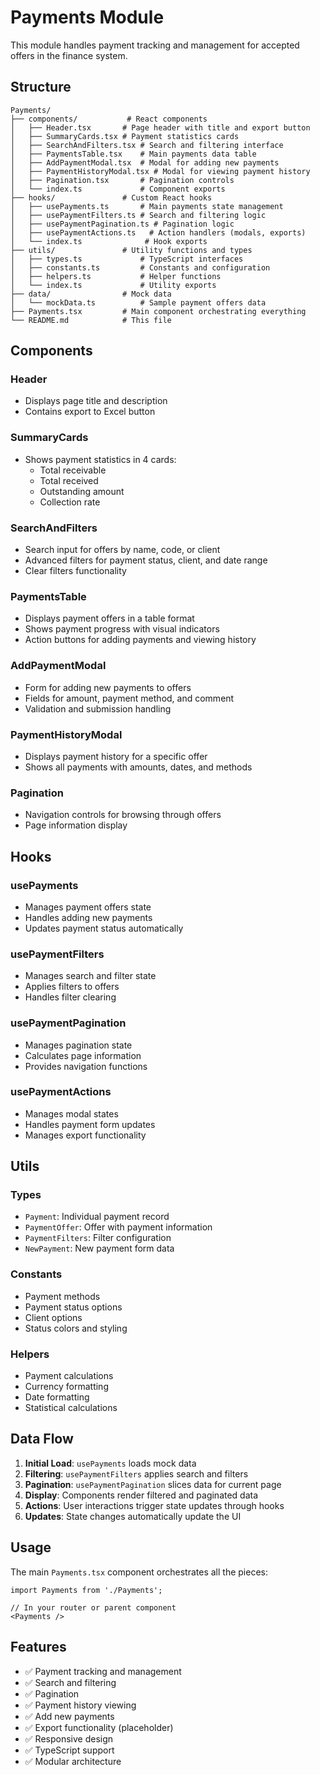 # Payments Module

This module handles payment tracking and management for accepted offers in the finance system.

## Structure

```
Payments/
├── components/           # React components
│   ├── Header.tsx       # Page header with title and export button
│   ├── SummaryCards.tsx # Payment statistics cards
│   ├── SearchAndFilters.tsx # Search and filtering interface
│   ├── PaymentsTable.tsx    # Main payments data table
│   ├── AddPaymentModal.tsx  # Modal for adding new payments
│   ├── PaymentHistoryModal.tsx # Modal for viewing payment history
│   ├── Pagination.tsx       # Pagination controls
│   └── index.ts             # Component exports
├── hooks/               # Custom React hooks
│   ├── usePayments.ts       # Main payments state management
│   ├── usePaymentFilters.ts # Search and filtering logic
│   ├── usePaymentPagination.ts # Pagination logic
│   ├── usePaymentActions.ts   # Action handlers (modals, exports)
│   └── index.ts              # Hook exports
├── utils/               # Utility functions and types
│   ├── types.ts             # TypeScript interfaces
│   ├── constants.ts         # Constants and configuration
│   ├── helpers.ts           # Helper functions
│   └── index.ts             # Utility exports
├── data/                # Mock data
│   └── mockData.ts          # Sample payment offers data
├── Payments.tsx         # Main component orchestrating everything
└── README.md            # This file
```

## Components

### Header
- Displays page title and description
- Contains export to Excel button

### SummaryCards
- Shows payment statistics in 4 cards:
  - Total receivable
  - Total received
  - Outstanding amount
  - Collection rate

### SearchAndFilters
- Search input for offers by name, code, or client
- Advanced filters for payment status, client, and date range
- Clear filters functionality

### PaymentsTable
- Displays payment offers in a table format
- Shows payment progress with visual indicators
- Action buttons for adding payments and viewing history

### AddPaymentModal
- Form for adding new payments to offers
- Fields for amount, payment method, and comment
- Validation and submission handling

### PaymentHistoryModal
- Displays payment history for a specific offer
- Shows all payments with amounts, dates, and methods

### Pagination
- Navigation controls for browsing through offers
- Page information display

## Hooks

### usePayments
- Manages payment offers state
- Handles adding new payments
- Updates payment status automatically

### usePaymentFilters
- Manages search and filter state
- Applies filters to offers
- Handles filter clearing

### usePaymentPagination
- Manages pagination state
- Calculates page information
- Provides navigation functions

### usePaymentActions
- Manages modal states
- Handles payment form updates
- Manages export functionality

## Utils

### Types
- `Payment`: Individual payment record
- `PaymentOffer`: Offer with payment information
- `PaymentFilters`: Filter configuration
- `NewPayment`: New payment form data

### Constants
- Payment methods
- Payment status options
- Client options
- Status colors and styling

### Helpers
- Payment calculations
- Currency formatting
- Date formatting
- Statistical calculations

## Data Flow

1. **Initial Load**: `usePayments` loads mock data
2. **Filtering**: `usePaymentFilters` applies search and filters
3. **Pagination**: `usePaymentPagination` slices data for current page
4. **Display**: Components render filtered and paginated data
5. **Actions**: User interactions trigger state updates through hooks
6. **Updates**: State changes automatically update the UI

## Usage

The main `Payments.tsx` component orchestrates all the pieces:

```tsx
import Payments from './Payments';

// In your router or parent component
<Payments />
```

## Features

- ✅ Payment tracking and management
- ✅ Search and filtering
- ✅ Pagination
- ✅ Payment history viewing
- ✅ Add new payments
- ✅ Export functionality (placeholder)
- ✅ Responsive design
- ✅ TypeScript support
- ✅ Modular architecture
